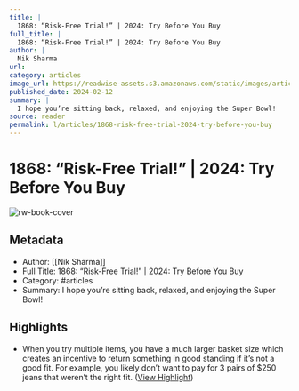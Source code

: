 ```yaml
---
title: |
  1868: “Risk-Free Trial!” | 2024: Try Before You Buy
full_title: |
  1868: “Risk-Free Trial!” | 2024: Try Before You Buy
author: |
  Nik Sharma
url: 
category: articles
image_url: https://readwise-assets.s3.amazonaws.com/static/images/article4.6bc1851654a0.png
published_date: 2024-02-12
summary: |
  I hope you’re sitting back, relaxed, and enjoying the Super Bowl!
source: reader
permalink: l/articles/1868-risk-free-trial-2024-try-before-you-buy
---
```

# 1868: “Risk-Free Trial!” | 2024: Try Before You Buy

![rw-book-cover](https://readwise-assets.s3.amazonaws.com/static/images/article4.6bc1851654a0.png)

## Metadata
- Author: [[Nik Sharma]]
- Full Title: 1868: “Risk-Free Trial!” | 2024: Try Before You Buy
- Category: #articles
- Summary: I hope you’re sitting back, relaxed, and enjoying the Super Bowl!

## Highlights
- When you try multiple items, you have a much larger basket size which creates an incentive to return something in good standing if it’s not a good fit. For example, you likely don’t want to pay for 3 pairs of $250 jeans that weren’t the right fit. ([View Highlight](https://read.readwise.io/read/01hpejddndvz83h82swef063dq))


